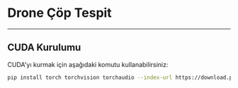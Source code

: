 # Drone Çöp Tespit

---

## CUDA Kurulumu

CUDA'yı kurmak için aşağıdaki komutu kullanabilirsiniz:

```bash
pip install torch torchvision torchaudio --index-url https://download.pytorch.org/whl/cu128
````